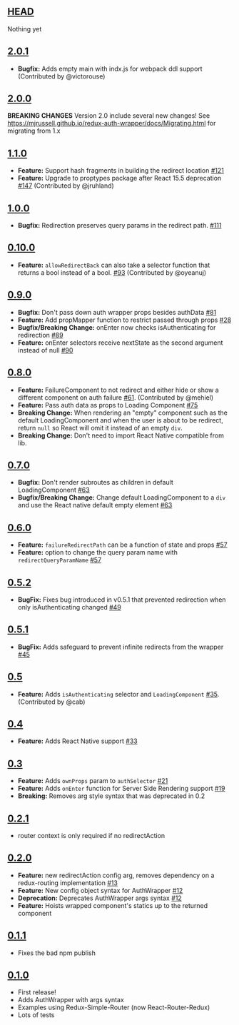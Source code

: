 ## [HEAD](https://github.com/mjrussell/redux-auth-wrapper/compare/v2.0.1...HEAD)
Nothing yet

## [2.0.1](https://github.com/mjrussell/redux-auth-wrapper/compare/v2.0.0...v2.0.1)
- **Bugfix:** Adds empty main with indx.js for webpack ddl support (Contributed by @victorouse)

## [2.0.0](https://github.com/mjrussell/redux-auth-wrapper/compare/v1.1.0...v2.0.0)
**BREAKING CHANGES** Version 2.0 include several new changes! See https://mjrussell.github.io/redux-auth-wrapper/docs/Migrating.html for migrating from 1.x

## [1.1.0](https://github.com/mjrussell/redux-auth-wrapper/compare/v1.0.0...v1.1.0)
- **Feature:** Support hash fragments in building the redirect location [#121](https://github.com/mjrussell/redux-auth-wrapper/issues/121)
- **Feature:** Upgrade to proptypes package after React 15.5 deprecation [#147](https://github.com/mjrussell/redux-auth-wrapper/pull/147) (Contributed by @jruhland)

## [1.0.0](https://github.com/mjrussell/redux-auth-wrapper/compare/v0.10.0...v1.0.0)
- **Bugfix:** Redirection preserves query params in the redirect path. [#111](https://github.com/mjrussell/redux-auth-wrapper/pull/111)

## [0.10.0](https://github.com/mjrussell/redux-auth-wrapper/compare/v0.9.0...v0.10.0)
- **Feature:** `allowRedirectBack` can also take a selector function that returns a bool instead of a bool. [#93](https://github.com/mjrussell/redux-auth-wrapper/pull/93) (Contributed by @oyeanuj)

## [0.9.0](https://github.com/mjrussell/redux-auth-wrapper/compare/v0.8.0...v0.9.0)
- **Bugfix:** Don't pass down auth wrapper props besides authData [#81](https://github.com/mjrussell/redux-auth-wrapper/issues/81)
- **Feature:** Add propMapper function to restrict passed through props [#28](https://github.com/mjrussell/redux-auth-wrapper/issues/28)
- **Bugfix/Breaking Change:** onEnter now checks isAuthenticating for redirection [#89](https://github.com/mjrussell/redux-auth-wrapper/issues/89)
- **Feature:** onEnter selectors receive nextState as the second argument instead of null [#90](https://github.com/mjrussell/redux-auth-wrapper/issues/90)

## [0.8.0](https://github.com/mjrussell/redux-auth-wrapper/compare/v0.7.0...v0.8.0)
- **Feature:** FailureComponent to not redirect and either hide or show a different component on auth failure [#61](https://github.com/mjrussell/redux-auth-wrapper/pull/61). (Contributed by @mehiel)
- **Feature:** Pass auth data as props to Loading Component [#75](https://github.com/mjrussell/redux-auth-wrapper/issues/75)
- **Breaking Change:** When rendering an "empty" component such as the default LoadingComponent and when the user is about
to be redirect, return `null` so React will omit it instead of an empty `div`.
- **Breaking Change:** Don't need to import React Native compatible from lib.

## [0.7.0](https://github.com/mjrussell/redux-auth-wrapper/compare/v0.6.0...v0.7.0)
- **Bugfix:** Don't render subroutes as children in default LoadingComponent [#63](https://github.com/mjrussell/redux-auth-wrapper/pull/63)
- **Bugfix/Breaking Change:** Change default LoadingComponent to a `div` and use the React native default empty element [#63](https://github.com/mjrussell/redux-auth-wrapper/pull/63)

## [0.6.0](https://github.com/mjrussell/redux-auth-wrapper/compare/v0.5.2...v0.6.0)
- **Feature:** `failureRedirectPath` can be a function of state and props [#57](https://github.com/mjrussell/redux-auth-wrapper/pull/57)
- **Feature:** option to change the query param name with `redirectQueryParamName` [#57](https://github.com/mjrussell/redux-auth-wrapper/pull/57)

## [0.5.2](https://github.com/mjrussell/redux-auth-wrapper/compare/v0.5.1...v0.5.2)
- **BugFix:** Fixes bug introduced in v0.5.1 that prevented redirection when only isAuthenticating changed [#49](https://github.com/mjrussell/redux-auth-wrapper/issues/49)

## [0.5.1](https://github.com/mjrussell/redux-auth-wrapper/compare/v0.5.0...v0.5.1)
- **BugFix:** Adds safeguard to prevent infinite redirects from the wrapper [#45](https://github.com/mjrussell/redux-auth-wrapper/pull/45)

## [0.5](https://github.com/mjrussell/redux-auth-wrapper/compare/v0.4.0...v0.5.0)
- **Feature:** Adds `isAuthenticating` selector and `LoadingComponent`
[#35](https://github.com/mjrussell/redux-auth-wrapper/pull/35). (Contributed by @cab)

## [0.4](https://github.com/mjrussell/redux-auth-wrapper/compare/v0.3.0...v0.4.0)
- **Feature:** Adds React Native support [#33](https://github.com/mjrussell/redux-auth-wrapper/pull/33)

## [0.3](https://github.com/mjrussell/redux-auth-wrapper/compare/v0.2.1...v0.3.0)
- **Feature:** Adds `ownProps` param to `authSelector` [#21](https://github.com/mjrussell/redux-auth-wrapper/pull/21)
- **Feature:** Adds `onEnter` function for Server Side Rendering support [#19](https://github.com/mjrussell/redux-auth-wrapper/pull/19)
- **Breaking:** Removes arg style syntax that was deprecated in 0.2

## [0.2.1](https://github.com/mjrussell/redux-auth-wrapper/compare/v0.2.0...v0.2.1)
- router context is only required if no redirectAction

## [0.2.0](https://github.com/mjrussell/redux-auth-wrapper/compare/v0.1.1...v0.2.0)
- **Feature:** new redirectAction config arg, removes dependency on a redux-routing implementation [#13](https://github.com/mjrussell/redux-auth-wrapper/issues/13)
- **Feature:** New config object syntax for AuthWrapper [#12](https://github.com/mjrussell/redux-auth-wrapper/issues/12)
- **Deprecation:** Deprecates AuthWrapper args syntax [#12](https://github.com/mjrussell/redux-auth-wrapper/issues/12)
- **Feature:** Hoists wrapped component's statics up to the returned component

## [0.1.1](https://github.com/mjrussell/redux-auth-wrapper/compare/v0.1.0...v0.1.1)
- Fixes the bad npm publish

## [0.1.0](https://github.com/mjrussell/redux-auth-wrapper/compare/fcbf49d0abcae7075daa146c05edff1b735b3a16...v0.1.0)
- First release!
- Adds AuthWrapper with args syntax
- Examples using Redux-Simple-Router (now React-Router-Redux)
- Lots of tests
